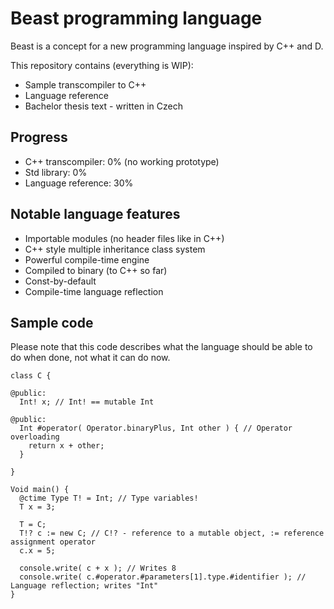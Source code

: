 # Beast programming language
Beast is a concept for a new programming language inspired by C++ and D.

This repository contains (everything is WIP):
* Sample transcompiler to C++
* Language reference
* Bachelor thesis text - written in Czech

## Progress
* C++ transcompiler: 0% (no working prototype)
* Std library: 0%
* Language reference: 30%

## Notable language features
* Importable modules (no header files like in C++)
* C++ style multiple inheritance class system
* Powerful compile-time engine
* Compiled to binary (to C++ so far)
* Const-by-default
* Compile-time language reflection

## Sample code
Please note that this code describes what the language should be able to do when done, not what it can do now.
```beast
class C {
  
@public:
  Int! x; // Int! == mutable Int
  
@public:
  Int #operator( Operator.binaryPlus, Int other ) { // Operator overloading
    return x + other;
  }
  
}

Void main() {
  @ctime Type T! = Int; // Type variables!
  T x = 3;
  
  T = C;
  T!? c := new C; // C!? - reference to a mutable object, := reference assignment operator
  c.x = 5;
  
  console.write( c + x ); // Writes 8
  console.write( c.#operator.#parameters[1].type.#identifier ); // Language reflection; writes "Int"
}
```
